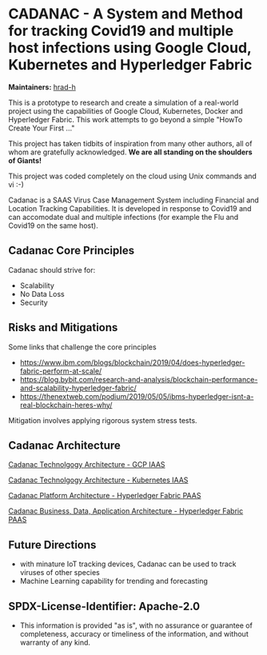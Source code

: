 # CADANAC - A System and Method for tracking Covid19 and multiple host infections using Google Cloud, Kubernetes and Hyperledger Fabric


**Maintainers:** [hrad-h](https://github.com/hrad-h/)

This is a prototype to research and create a simulation of a real-world project using the capabilities of Google Cloud, Kubernetes, Docker and Hyperledger Fabric.  This work attempts to go beyond a simple "HowTo Create Your First ..."

This project has taken tidbits of inspiration from many other authors, all of whom are gratefully acknowledged.  **We are all standing on the shoulders of Giants!**

This project was coded completely on the cloud using Unix commands and vi :-)


Cadanac is a SAAS Virus Case Management System including Financial and Location Tracking Capabilities.  It is developed in response to Covid19 and can accomodate dual and multiple infections (for example the Flu and Covid19 on the same host).


## Cadanac Core Principles

Cadanac should strive for:

- Scalability
- No Data Loss
- Security

## Risks and Mitigations

Some links that challenge the core principles
-	https://www.ibm.com/blogs/blockchain/2019/04/does-hyperledger-fabric-perform-at-scale/
-	https://blog.bybit.com/research-and-analysis/blockchain-performance-and-scalability-hyperledger-fabric/
-	https://thenextweb.com/podium/2019/05/05/ibms-hyperledger-isnt-a-real-blockchain-heres-why/

Mitigation involves applying rigorous system stress tests.


## Cadanac Architecture

[Cadanac Technolgogy Architecture - GCP IAAS](https://github.com/hrad-h/c1/blob/master/docs/1-gcp/README.md)

[Cadanac Technolgogy Architecture - Kubernetes IAAS](https://github.com/hrad-h/c1/blob/master/docs/2-k8s/README.md)

[Cadanac Platform Architecture - Hyperledger Fabric PAAS](https://github.com/hrad-h/c1/blob/master/docs/3-hlf/README.md)

[Cadanac Business, Data, Application Architecture - Hyperledger Fabric PAAS](https://github.com/hrad-h/c1/blob/master/docs/4-cadanac/README.md)


## Future Directions

- with minature IoT tracking devices, Cadanac can be used to track viruses of other species
- Machine Learning capability for trending and forecasting


## SPDX-License-Identifier: Apache-2.0

- This information is provided "as is", with no assurance or guarantee of completeness, accuracy or timeliness of the information, and without warranty of any kind.